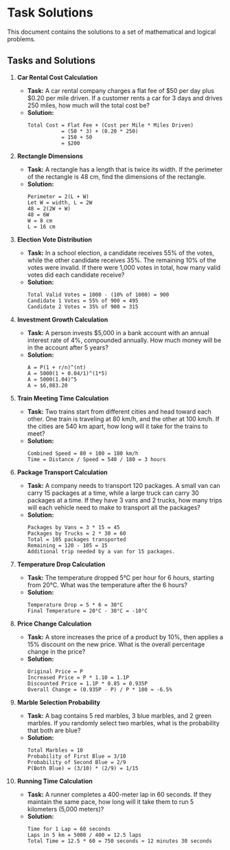 # Task Solutions

This document contains the solutions to a set of mathematical and logical problems.

## Tasks and Solutions

1. **Car Rental Cost Calculation**
   - **Task:** A car rental company charges a flat fee of $50 per day plus $0.20 per mile driven. If a customer rents a car for 3 days and drives 250 miles, how much will the total cost be?
   - **Solution:** 
     ```
     Total Cost = Flat Fee + (Cost per Mile * Miles Driven)
                = (50 * 3) + (0.20 * 250)
                = 150 + 50
                = $200
     ```

2. **Rectangle Dimensions**
   - **Task:** A rectangle has a length that is twice its width. If the perimeter of the rectangle is 48 cm, find the dimensions of the rectangle.
   - **Solution:**
     ```
     Perimeter = 2(L + W)
     Let W = width, L = 2W
     48 = 2(2W + W)
     48 = 6W
     W = 8 cm
     L = 16 cm
     ```

3. **Election Vote Distribution**
   - **Task:** In a school election, a candidate receives 55% of the votes, while the other candidate receives 35%. The remaining 10% of the votes were invalid. If there were 1,000 votes in total, how many valid votes did each candidate receive?
   - **Solution:**
     ```
     Total Valid Votes = 1000 - (10% of 1000) = 900
     Candidate 1 Votes = 55% of 900 = 495
     Candidate 2 Votes = 35% of 900 = 315
     ```

4. **Investment Growth Calculation**
   - **Task:** A person invests $5,000 in a bank account with an annual interest rate of 4%, compounded annually. How much money will be in the account after 5 years?
   - **Solution:**
     ```
     A = P(1 + r/n)^(nt)
     A = 5000(1 + 0.04/1)^(1*5) 
     A = 5000(1.04)^5 
     A ≈ $6,083.20
     ```

5. **Train Meeting Time Calculation**
   - **Task:** Two trains start from different cities and head toward each other. One train is traveling at 80 km/h, and the other at 100 km/h. If the cities are 540 km apart, how long will it take for the trains to meet?
   - **Solution:**
     ```
     Combined Speed = 80 + 100 = 180 km/h
     Time = Distance / Speed = 540 / 180 = 3 hours
     ```

6. **Package Transport Calculation**
   - **Task:** A company needs to transport 120 packages. A small van can carry 15 packages at a time, while a large truck can carry 30 packages at a time. If they have 3 vans and 2 trucks, how many trips will each vehicle need to make to transport all the packages?
   - **Solution:**
     ```
     Packages by Vans = 3 * 15 = 45
     Packages by Trucks = 2 * 30 = 60
     Total = 105 packages transported
     Remaining = 120 - 105 = 15
     Additional trip needed by a van for 15 packages.
     ```

7. **Temperature Drop Calculation**
   - **Task:** The temperature dropped 5°C per hour for 6 hours, starting from 20°C. What was the temperature after the 6 hours?
   - **Solution:**
     ```
     Temperature Drop = 5 * 6 = 30°C
     Final Temperature = 20°C - 30°C = -10°C
     ```

8. **Price Change Calculation**
   - **Task:** A store increases the price of a product by 10%, then applies a 15% discount on the new price. What is the overall percentage change in the price?
   - **Solution:**
     ```
     Original Price = P
     Increased Price = P * 1.10 = 1.1P
     Discounted Price = 1.1P * 0.85 = 0.935P
     Overall Change = (0.935P - P) / P * 100 ≈ -6.5%
     ```

9. **Marble Selection Probability**
   - **Task:** A bag contains 5 red marbles, 3 blue marbles, and 2 green marbles. If you randomly select two marbles, what is the probability that both are blue?
   - **Solution:**
     ```
     Total Marbles = 10
     Probability of First Blue = 3/10
     Probability of Second Blue = 2/9
     P(Both Blue) = (3/10) * (2/9) = 1/15
     ```

10. **Running Time Calculation**
    - **Task:** A runner completes a 400-meter lap in 60 seconds. If they maintain the same pace, how long will it take them to run 5 kilometers (5,000 meters)?
    - **Solution:**
      ```
      Time for 1 Lap = 60 seconds
      Laps in 5 km = 5000 / 400 = 12.5 laps
      Total Time = 12.5 * 60 = 750 seconds ≈ 12 minutes 30 seconds
      ```


